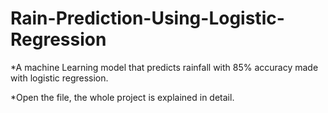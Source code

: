 # Rain-Prediction-Using-Logistic-Regression

*A machine Learning model that predicts rainfall with 85% accuracy made with logistic regression.

*Open the file, the whole project is explained in detail.
